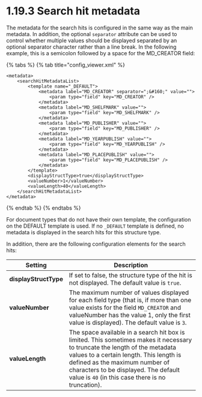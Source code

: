 # 1.19.3 Search hit metadata

The metadata for the search hits is configured in the same way as the main metadata. In addition, the optional `separator` attribute can be used to control whether multiple values should be displayed separated by an optional separator character rather than a line break. In the following example, this is a semicolon followed by a space for the MD\_CREATOR field:

{% tabs %}
{% tab title="config_viewer.xml" %}
```markup
<metadata>
    <searchHitMetadataList>
        <template name="_DEFAULT">
            <metadata label="MD_CREATOR" separator=";&#160;" value="">
                <param type="field" key="MD_CREATOR" />
            </metadata>
            <metadata label="MD_SHELFMARK" value="">
                <param type="field" key="MD_SHELFMARK" />
            </metadata>
            <metadata label="MD_PUBLISHER" value="">
                <param type="field" key="MD_PUBLISHER" />
            </metadata>
            <metadata label="MD_YEARPUBLISH" value="">
                <param type="field" key="MD_YEARPUBLISH" />
            </metadata>
            <metadata label="MD_PLACEPUBLISH" value="">
                <param type="field" key="MD_PLACEPUBLISH" />
            </metadata>
        </template>
        <displayStructType>true</displayStructType>
        <valueNumber>1</valueNumber>
        <valueLength>40</valueLength>
    </searchHitMetadataList>
</metadata>
```
{% endtab %}
{% endtabs %}

For document types that do not have their own template, the configuration on the DEFAULT template is used. If no `_DEFAULT` template is defined, no metadata is displayed in the search hits for this structure type.&#x20;

In addition, there are the following configuration elements for the search hits:

| **Setting**           | Description                                                                                                                                                                                                                                                                                           |
| --------------------- | ----------------------------------------------------------------------------------------------------------------------------------------------------------------------------------------------------------------------------------------------------------------------------------------------------- |
| **displayStructType** | If set to false, the structure type of the hit is not displayed. The default value is `true`.                                                                                                                                                                                                         |
| **valueNumber**       | The maximum number of values displayed for each field type (that is, if more than one value exists for the field `MD_CREATOR` and valueNumber has the value 1, only the first value is displayed). The default value is `3`.                                                                          |
| **valueLength**       | The space available in a search hit box is limited. This sometimes makes it necessary to truncate the length of the metadata values to a certain length. This length is defined as the maximum number of characters to be displayed. The default value is `40` (in this case there is no truncation). |
